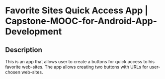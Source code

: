 # Favorite Sites Quick Access App | Capstone-MOOC-for-Android-App-Development


Description
------------

This is an app that allows user to create a buttons for quick access to his favorite web-sites. The app allows creating two buttons with URLs for user-chosen web-sites. 


